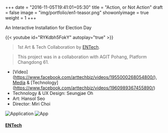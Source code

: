 +++
date = "2016-11-05T19:41:01+05:30"
title = "Action, or Not Action"
draft = false
image = "img/portfolio/en1-teasor.png"
showonlyimage = true
weight = 1
+++

An Interactive Installation for Election Day
<!--more-->

{{< youtube id="RYKdbh5FokY" autoplay="true" >}}

> 1st Art & Tech Collaboration by [ENTech](https://www.arttech.biz/).

> This project was in a collaboration with AGIT Pohang, Platform Changdong 61.

* [Video] (https://www.facebook.com/arttechbiz/videos/1955000268054800/), [Media](http://techm.kr/bbs/board.php?bo_table=article&wr_id=3903) & [Technology] (https://www.facebook.com/arttechbiz/videos/1960989367455890/)
* Technology & UX Design: Seungjae Oh
* Art: Hansol Seo
* Director: Miri Choi

![Application][1]
![App][2]

#### [ENTech](https://www.facebook.com/arttechbiz)

[1]: /img/portfolio/en1-app1.png
[2]: /img/portfolio/en1-app2.png
